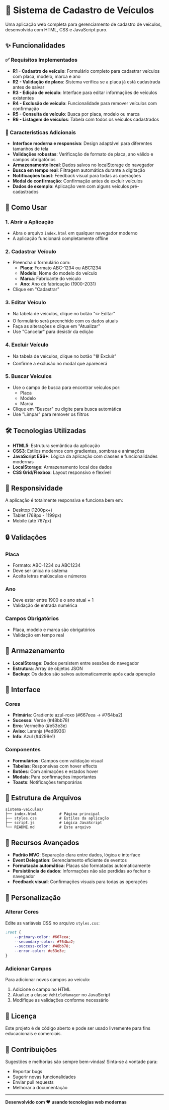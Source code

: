 # 🚗 Sistema de Cadastro de Veículos

Uma aplicação web completa para gerenciamento de cadastro de veículos, desenvolvida com HTML, CSS e JavaScript puro.

## ✨ Funcionalidades

### ✅ Requisitos Implementados

- **R1 - Cadastro de veículo**: Formulário completo para cadastrar veículos com placa, modelo, marca e ano
- **R2 - Validação de placa**: Sistema verifica se a placa já está cadastrada antes de salvar
- **R3 - Edição de veículo**: Interface para editar informações de veículos existentes
- **R4 - Exclusão de veículo**: Funcionalidade para remover veículos com confirmação
- **R5 - Consulta de veículo**: Busca por placa, modelo ou marca
- **R6 - Listagem de veículos**: Tabela com todos os veículos cadastrados

### 🎯 Características Adicionais

- **Interface moderna e responsiva**: Design adaptável para diferentes tamanhos de tela
- **Validações robustas**: Verificação de formato de placa, ano válido e campos obrigatórios
- **Armazenamento local**: Dados salvos no localStorage do navegador
- **Busca em tempo real**: Filtragem automática durante a digitação
- **Notificações toast**: Feedback visual para todas as operações
- **Modal de confirmação**: Confirmação antes de excluir veículos
- **Dados de exemplo**: Aplicação vem com alguns veículos pré-cadastrados

## 🚀 Como Usar

### 1. Abrir a Aplicação
- Abra o arquivo `index.html` em qualquer navegador moderno
- A aplicação funcionará completamente offline

### 2. Cadastrar Veículo
- Preencha o formulário com:
  - **Placa**: Formato ABC-1234 ou ABC1234
  - **Modelo**: Nome do modelo do veículo
  - **Marca**: Fabricante do veículo
  - **Ano**: Ano de fabricação (1900-2031)
- Clique em "Cadastrar"

### 3. Editar Veículo
- Na tabela de veículos, clique no botão "✏️ Editar"
- O formulário será preenchido com os dados atuais
- Faça as alterações e clique em "Atualizar"
- Use "Cancelar" para desistir da edição

### 4. Excluir Veículo
- Na tabela de veículos, clique no botão "🗑️ Excluir"
- Confirme a exclusão no modal que aparecerá

### 5. Buscar Veículos
- Use o campo de busca para encontrar veículos por:
  - Placa
  - Modelo
  - Marca
- Clique em "Buscar" ou digite para busca automática
- Use "Limpar" para remover os filtros

## 🛠️ Tecnologias Utilizadas

- **HTML5**: Estrutura semântica da aplicação
- **CSS3**: Estilos modernos com gradientes, sombras e animações
- **JavaScript ES6+**: Lógica da aplicação com classes e funcionalidades modernas
- **LocalStorage**: Armazenamento local dos dados
- **CSS Grid/Flexbox**: Layout responsivo e flexível

## 📱 Responsividade

A aplicação é totalmente responsiva e funciona bem em:
- Desktop (1200px+)
- Tablet (768px - 1199px)
- Mobile (até 767px)

## 🔒 Validações

### Placa
- Formato: ABC-1234 ou ABC1234
- Deve ser única no sistema
- Aceita letras maiúsculas e números

### Ano
- Deve estar entre 1900 e o ano atual + 1
- Validação de entrada numérica

### Campos Obrigatórios
- Placa, modelo e marca são obrigatórios
- Validação em tempo real

## 💾 Armazenamento

- **LocalStorage**: Dados persistem entre sessões do navegador
- **Estrutura**: Array de objetos JSON
- **Backup**: Os dados são salvos automaticamente após cada operação

## 🎨 Interface

### Cores
- **Primária**: Gradiente azul-roxo (#667eea → #764ba2)
- **Sucesso**: Verde (#48bb78)
- **Erro**: Vermelho (#e53e3e)
- **Aviso**: Laranja (#ed8936)
- **Info**: Azul (#4299e1)

### Componentes
- **Formulários**: Campos com validação visual
- **Tabelas**: Responsivas com hover effects
- **Botões**: Com animações e estados hover
- **Modais**: Para confirmações importantes
- **Toasts**: Notificações temporárias

## 📁 Estrutura de Arquivos

```
sistema-veiculos/
├── index.html          # Página principal
├── styles.css          # Estilos da aplicação
├── script.js           # Lógica JavaScript
└── README.md           # Este arquivo
```

## 🌟 Recursos Avançados

- **Padrão MVC**: Separação clara entre dados, lógica e interface
- **Event Delegation**: Gerenciamento eficiente de eventos
- **Formatação automática**: Placas são formatadas automaticamente
- **Persistência de dados**: Informações não são perdidas ao fechar o navegador
- **Feedback visual**: Confirmações visuais para todas as operações

## 🔧 Personalização

### Alterar Cores
Edite as variáveis CSS no arquivo `styles.css`:
```css
:root {
    --primary-color: #667eea;
    --secondary-color: #764ba2;
    --success-color: #48bb78;
    --error-color: #e53e3e;
}
```

### Adicionar Campos
Para adicionar novos campos ao veículo:
1. Adicione o campo no HTML
2. Atualize a classe `VehicleManager` no JavaScript
3. Modifique as validações conforme necessário

## 📝 Licença

Este projeto é de código aberto e pode ser usado livremente para fins educacionais e comerciais.

## 🤝 Contribuições

Sugestões e melhorias são sempre bem-vindas! Sinta-se à vontade para:
- Reportar bugs
- Sugerir novas funcionalidades
- Enviar pull requests
- Melhorar a documentação

---

**Desenvolvido com ❤️ usando tecnologias web modernas** 